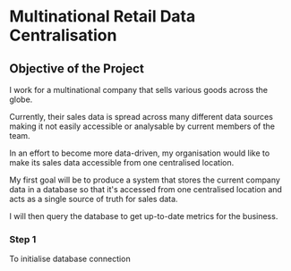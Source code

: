 # Multinational Retail Data Centralisation

## Objective of the Project
I work for a multinational company that sells various goods across the globe.

Currently, their sales data is spread across many different data sources making it not easily accessible or analysable by current members of the team.

In an effort to become more data-driven, my organisation would like to make its sales data accessible from one centralised location.

My first goal will be to produce a system that stores the current company data in a database so that it's accessed from one centralised location and acts as a single source of truth for sales data.

I will then query the database to get up-to-date metrics for the business.

### Step 1
To initialise database connection
